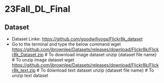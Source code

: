 # 23Fall_DL_Final

## Dataset
* Dataset Linke: https://github.com/goodwillyoga/Flickr8k_dataset
* Go to the terminal and type the below command
wget https://github.com/jbrownlee/Datasets/releases/download/Flickr8k/Flickr8k_Dataset.zip # To download image dataset
unzip {dataset file name} # To unzip image dataset
wget https://github.com/jbrownlee/Datasets/releases/download/Flickr8k/Flickr8k_text.zip # To download text dataset
unzip {dataset file name} # To unzip text dataset
